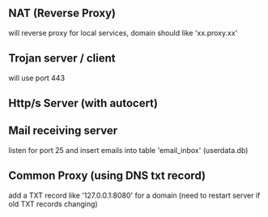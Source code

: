 ## NAT (Reverse Proxy)
will reverse proxy for local services, domain should like 'xx.proxy.xx'

## Trojan server / client
will use port 443 

## Http/s Server (with autocert)

## Mail receiving server
listen for port 25 and insert emails into table 'email_inbox' (userdata.db)

## Common Proxy (using DNS txt record) 
add a TXT record like '127.0.0.1:8080' for a domain
(need to restart server if old TXT records changing)